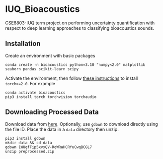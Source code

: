 # IUQ_Bioacoustics
CSE8803-IUQ term project on performing uncertainty quantification with respect to deep learning approaches to classifying bioacoustics sounds. 

## Installation

Create an environment with basic packages
```console
conda create -n bioacoustics python=3.10 "numpy<2.0" matplotlib seaborn pandas scikit-learn scipy
```

Activate the environment, then follow [these instructions](https://pytorch.org/get-started/locally/) to install `torch>=2.0`. For example
```console
conda activate bioacoustics
pip3 install torch torchvision torchaudio
```

## Downloading Processed Data

Download data from [here](https://drive.google.com/file/d/1WUgfFip5xvxQV-RqWRaHCRYuCwqBCGL7/view). Optionally, use `gdown` to download directly using the file ID. Place the data in a `data` directory then unzip.

```console
pip3 install gdown
mkdir data && cd data
gdown 1WUgfFip5xvxQV-RqWRaHCRYuCwqBCGL7
unzip preprocessed.zip
```
